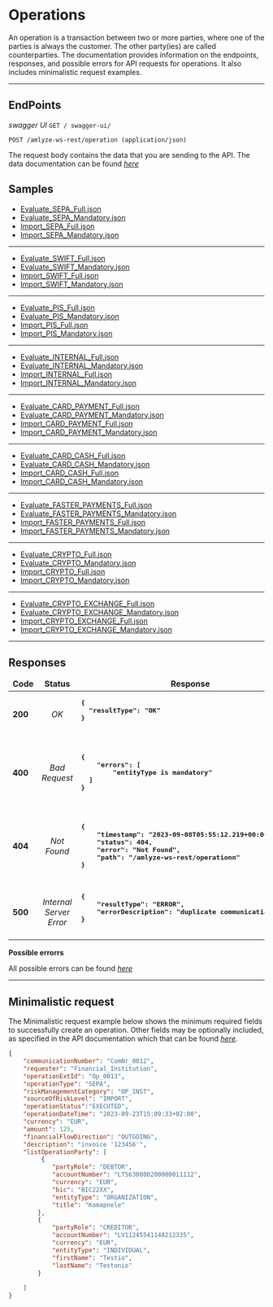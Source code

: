 # Operations

An operation is a transaction between two or more parties, where one of the parties is always the customer. The other party(ies) are called counterparties. The documentation provides information on the endpoints, responses, and possible errors for API requests for operations. It also includes minimalistic request examples.

---

## EndPoints

*swagger UI*  `GET / swagger-ui/`

`POST /amlyze-ws-rest/operation (application/json)`


The request body contains the data that you are sending to the API. The data documentation can be found [*here*](fields.md)

## Samples

* [Evaluate_SEPA_Full.json](samples/evaluate_SEPA_Full.json)
* [Evaluate_SEPA_Mandatory.json](samples/evaluate_SEPA_Mandatory.json)
* [Import_SEPA_Full.json](samples/import_SEPA_Full.json)
* [Import_SEPA_Mandatory.json](samples/import_SEPA_Mandatory.json)
---
* [Evaluate_SWIFT_Full.json](samples/Evaluate_SWIFT_Full.json)
* [Evaluate_SWIFT_Mandatory.json](samples/Evaluate_SWIFT_Mandatory.json)
* [Import_SWIFT_Full.json](samples/Import_SWIFT_Full.json)
* [Import_SWIFT_Mandatory.json](samples/Import_SWIFT_Mandatory.json)
---
* [Evaluate_PIS_Full.json](samples/Evaluate_PIS_Full.json)
* [Evaluate_PIS_Mandatory.json](samples/Evaluate_PIS_Mandatory.json)
* [Import_PIS_Full.json](samples/Import_PIS_Full.json)
* [Import_PIS_Mandatory.json](samples/Import_PIS_Mandatory.json)
---
* [Evaluate_INTERNAL_Full.json](samples/Evaluate_INTERNAL_Full.json)
* [Evaluate_INTERNAL_Mandatory.json](samples/Evaluate_INTERNAL_Mandatory.json)
* [Import_INTERNAL_Full.json](samples/Import_INTERNAL_Full.json)
* [Import_INTERNAL_Mandatory.json](samples/Import_INTERNAL_Mandatory.json)
---
* [Evaluate_CARD_PAYMENT_Full.json](samples/Evaluate_CARD_PAYMENT_Full.json)
* [Evaluate_CARD_PAYMENT_Mandatory.json](samples/Evaluate_CARD_PAYMENT_Mandatory.json)
* [Import_CARD_PAYMENT_Full.json](samples/Import_CARD_PAYMENT_Full.json)
* [Import_CARD_PAYMENT_Mandatory.json](samples/Import_CARD_PAYMENT_Mandatory.json)
---
* [Evaluate_CARD_CASH_Full.json](samples/Evaluate_CARD_PAYMENT_Full.json)
* [Evaluate_CARD_CASH_Mandatory.json](samples/Evaluate_CARD_CASH_Mandatory.json)
* [Import_CARD_CASH_Full.json](samples/Import_CARD_CASH_Full.json)
* [Import_CARD_CASH_Mandatory.json](samples/Import_CARD_CASH_Mandatory.json)
---
* [Evaluate_FASTER_PAYMENTS_Full.json](samples/Evaluate_FASTER_PAYMENTS_Full.json)
* [Evaluate_FASTER_PAYMENTS_Mandatory.json](samples/Evaluate_FASTER_PAYMENTS_Mandatory.json)
* [Import_FASTER_PAYMENTS_Full.json](samples/Import_FASTER_PAYMENTS_Full.json)
* [Import_FASTER_PAYMENTS_Mandatory.json](samples/Import_FASTER_PAYMENTS_Mandatory.json)
---
* [Evaluate_CRYPTO_Full.json](samples/Evaluate_CRYPTO_Full.json)
* [Evaluate_CRYPTO_Mandatory.json](samples/Evaluate_CRYPTO_Mandatory.json)
* [Import_CRYPTO_Full.json](samples/Import_CRYPTO_Full.json)
* [Import_CRYPTO_Mandatory.json](samples/Import_CRYPTO_Mandatory.json)
---
* [Evaluate_CRYPTO_EXCHANGE_Full.json](samples/Evaluate_CRYPTO_EXCHANGE_Full.json)
* [Evaluate_CRYPTO_EXCHANGE_Mandatory.json](samples/Evaluate_CRYPTO_EXCHANGE_Mandatory.json)
* [Import_CRYPTO_EXCHANGE_Full.json](samples/Import_CRYPTO_EXCHANGE_Full.json)
* [Import_CRYPTO_EXCHANGE_Mandatory.json](samples/Import_CRYPTO_EXCHANGE_Mandatory.json)
---


## Responses

<table>
		<thead>
			<tr>
				<td style="text-align:center"><b>Code<b></td>
				<td style="text-align:center"><b>Status<b></td>
				<td style="text-align:center"><b>Response<b></td>
			</tr>
		</thead>
		<tbody>
			<tr>
				<td><b>200<b></td>
				<td style="text-align:center"><i>OK<i></td>
				<td>
					<pre><b>{
  "resultType": "OK"
}
				</td>
			</tr>
			<tr>
				<td><b>400<b></td>
				<td style="text-align:center"><i>Bad Request<i></td>
				<td> <pre><b>
{
    "errors": [
        "entityType is mandatory"
  ]
}
				</td>
			</tr>
            <tr>
				<td><b>404<b></td>
				<td style="text-align:center"><i>Not Found<i></td>
				<td> <pre><b>
{
    "timestamp": "2023-09-08T05:55:12.219+00:00",
    "status": 404,
    "error": "Not Found",
    "path": "/amlyze-ws-rest/operationn"
}
				</td>
			</tr>
			<tr>
				<td><b>500<b></td>
				<td style="text-align:center"><i>Internal Server Error<i></td>
				<td> <pre><b>{
    "resultType": "ERROR",
    "errorDescription": "duplicate communicationNumber"
}
				</td>
			</tr>
		</tbody>
</table>


**Possible errorrs**

All possible errors can be found [*here*](op_possible_errors.md)  


------

## Minimalistic request

The Minimalistic request example below shows the minimum required fields to successfully create an operation. Other fields may be optionally included, as specified in the API documentation which that can be found [*here*](fields.md).

```json
{
    "communicationNumber": "ComNr_0012",
    "requester": "Financial_Institution",
    "operationExtId": "Op_0013",
    "operationType": "SEPA",
    "riskManagementCategory": "OP_INST",
    "sourceOfRiskLevel": "IMPORT",
    "operationStatus":"EXECUTED",
    "operationDateTime": "2023-09-23T15:09:33+02:00",
    "currency": "EUR",
    "amount": 125,
    "financialFlowDirection": "OUTGOING",
    "description": "invoice '123456'",
    "listOperationParty": [
         {
            "partyRole": "DEBTOR",
            "accountNumber": "LT5630800200000011112",
            "currency": "EUR",
            "bic": "BIC22XX",
            "entityType": "ORGANIZATION",
            "title": "Komapnele"
        },
        {
            "partyRole": "CREDITOR",
            "accountNumber": "LV11245541148212335",
            "currency": "EUR",
            "entityType": "INDIVIDUAL",
            "firstName": "Testio",
            "lastName": "Testonio"
        }
       
    ]
}
```

